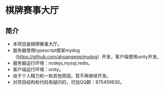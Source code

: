 棋牌赛事大厅
===========================


## 简介

* 本项目是棋牌赛事大厅。
* 服务器使用typescript框架mydog（<https://github.com/ahuangege/mydog>）开发，客户端使用unity开发。
* 服务器运行环境：nodejs,mysql,redis。
* 客户端运行环境：unity。
* 由于个人精力和一些其他原因，暂不再继续开发。
* 对项目结构和代码有疑问的，可加QQ群：875459630。
